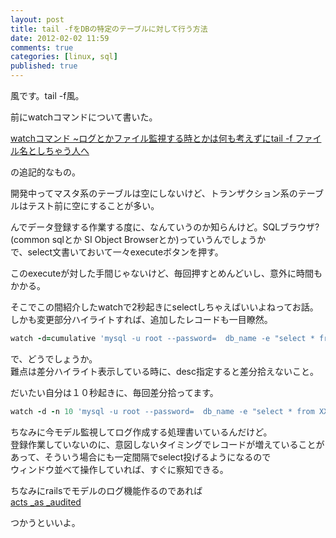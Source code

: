 ```yaml
---
layout: post
title: tail -fをDBの特定のテーブルに対して行う方法
date: 2012-02-02 11:59
comments: true
categories: [linux, sql]
published: true
---
```




風です。tail -f風。  
  
前にwatchコマンドについて書いた。  
  
[watchコマンド  ~ログとかファイル監視する時とかは何も考えずにtail -f
ファイル名としちゃう人へ](http://d.hatena.ne.jp/gogo_sakura/20120131/1327978457)  
  
の追記的なもの。  
  
開発中ってマスタ系のテーブルは空にしないけど、トランザクション系のテーブルはテスト前に空にすることが多い。  
  
んでデータ登録する作業する度に、なんていうのか知らんけど。SQLブラウザ?(common
sqlとか SI Object Browserとか)っていうんでしょうか  
で、select文書いておいて一々executeボタンを押す。  
  
このexecuteが対した手間じゃないけど、毎回押すとめんどいし、意外に時間もかかる。  
  
そこでこの間紹介したwatchで2秒起きにselectしちゃえばいいよねってお話。  
しかも変更部分ハイライトすれば、追加したレコードも一目瞭然。  

``` ruby
watch -d=cumulative 'mysql -u root --password=  db_name -e "select * from XXX_table;"'
```

  
で、どうでしょうか。  
難点は差分ハイライト表示している時に、desc指定すると差分拾えないこと。  
  
だいたい自分は１０秒起きに、毎回差分拾ってます。

``` ruby
watch -d -n 10 'mysql -u root --password=  db_name -e "select * from XXX_table;"'
```

  
ちなみに今モデル監視してログ作成する処理書いているんだけど。  
登録作業していないのに、意図しないタイミングでレコードが増えていることがあって、そういう場合にも一定間隔でselect投げるようになるので  
ウィンドウ並べて操作していれば、すぐに察知できる。  
  
ちなみにrailsでモデルのログ機能作るのであれば  
[acts  _as  _audited](https://github.com/collectiveidea/acts_as_audited)  
  
つかうといいよ。


